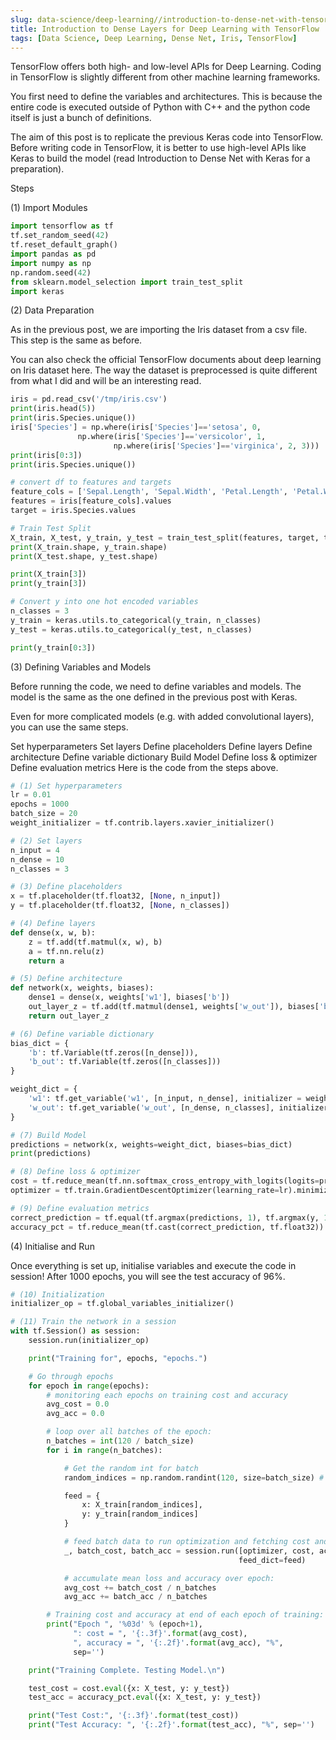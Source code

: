 ```yaml
---
slug: data-science/deep-learning//introduction-to-dense-net-with-tensorflow
title: Introduction to Dense Layers for Deep Learning with TensorFlow
tags: [Data Science, Deep Learning, Dense Net, Iris, TensorFlow]
---
```


TensorFlow offers both high- and low-level APIs for Deep Learning. Coding in TensorFlow is slightly different from other machine learning frameworks.

<!--truncate-->

You first need to define the variables and architectures. This is because the entire code is executed outside of Python with C++ and the python code itself is just a bunch of definitions.

The aim of this post is to replicate the previous Keras code into TensorFlow. Before writing code in TensorFlow, it is better to use high-level APIs like Keras to build the model (read Introduction to Dense Net with Keras for a preparation).

Steps

(1) Import Modules

```python
import tensorflow as tf
tf.set_random_seed(42)
tf.reset_default_graph()
import pandas as pd
import numpy as np
np.random.seed(42)
from sklearn.model_selection import train_test_split
import keras
```

(2) Data Preparation

As in the previous post, we are importing the Iris dataset from a csv file. This step is the same as before.

You can also check the official TensorFlow documents about deep learning on Iris dataset here. The way the dataset is preprocessed is quite different from what I did and will be an interesting read.

```python
iris = pd.read_csv('/tmp/iris.csv')
print(iris.head(5))
print(iris.Species.unique())
iris['Species'] = np.where(iris['Species']=='setosa', 0,
               np.where(iris['Species']=='versicolor', 1,
                       np.where(iris['Species']=='virginica', 2, 3)))
print(iris[0:3])
print(iris.Species.unique())

# convert df to features and targets
feature_cols = ['Sepal.Length', 'Sepal.Width', 'Petal.Length', 'Petal.Width']
features = iris[feature_cols].values
target = iris.Species.values

# Train Test Split
X_train, X_test, y_train, y_test = train_test_split(features, target, test_size=0.2)
print(X_train.shape, y_train.shape)
print(X_test.shape, y_test.shape)

print(X_train[3])
print(y_train[3])

# Convert y into one hot encoded variables
n_classes = 3
y_train = keras.utils.to_categorical(y_train, n_classes)
y_test = keras.utils.to_categorical(y_test, n_classes)

print(y_train[0:3])
```

(3) Defining Variables and Models

Before running the code, we need to define variables and models. The model is the same as the one defined in the previous post with Keras.

Even for more complicated models (e.g. with added convolutional layers), you can use the same steps.

Set hyperparameters
Set layers
Define placeholders
Define layers
Define architecture
Define variable dictionary
Build Model
Define loss & optimizer
Define evaluation metrics
Here is the code from the steps above.

```python
# (1) Set hyperparameters
lr = 0.01
epochs = 1000
batch_size = 20
weight_initializer = tf.contrib.layers.xavier_initializer()

# (2) Set layers
n_input = 4
n_dense = 10
n_classes = 3

# (3) Define placeholders
x = tf.placeholder(tf.float32, [None, n_input])
y = tf.placeholder(tf.float32, [None, n_classes])

# (4) Define layers
def dense(x, w, b):
    z = tf.add(tf.matmul(x, w), b)
    a = tf.nn.relu(z)
    return a

# (5) Define architecture
def network(x, weights, biases):
    dense1 = dense(x, weights['w1'], biases['b'])
    out_layer_z = tf.add(tf.matmul(dense1, weights['w_out']), biases['b_out'])
    return out_layer_z

# (6) Define variable dictionary
bias_dict = {
    'b': tf.Variable(tf.zeros([n_dense])),
    'b_out': tf.Variable(tf.zeros([n_classes]))
}

weight_dict = {
    'w1': tf.get_variable('w1', [n_input, n_dense], initializer = weight_initializer),
    'w_out': tf.get_variable('w_out', [n_dense, n_classes], initializer = weight_initializer)
}

# (7) Build Model
predictions = network(x, weights=weight_dict, biases=bias_dict)
print(predictions)

# (8) Define loss & optimizer
cost = tf.reduce_mean(tf.nn.softmax_cross_entropy_with_logits(logits=predictions, labels=y))
optimizer = tf.train.GradientDescentOptimizer(learning_rate=lr).minimize(cost)

# (9) Define evaluation metrics
correct_prediction = tf.equal(tf.argmax(predictions, 1), tf.argmax(y, 1))
accuracy_pct = tf.reduce_mean(tf.cast(correct_prediction, tf.float32)) * 100
```

(4) Initialise and Run

Once everything is set up, initialise variables and execute the code in session! After 1000 epochs, you will see the test accuracy of 96%.

```python
# (10) Initialization
initializer_op = tf.global_variables_initializer()

# (11) Train the network in a session
with tf.Session() as session:
    session.run(initializer_op)

    print("Training for", epochs, "epochs.")

    # Go through epochs
    for epoch in range(epochs):
        # monitoring each epochs on training cost and accuracy
        avg_cost = 0.0
        avg_acc = 0.0

        # loop over all batches of the epoch:
        n_batches = int(120 / batch_size)
        for i in range(n_batches):

            # Get the random int for batch
            random_indices = np.random.randint(120, size=batch_size) # 120 is the no of training set records

            feed = {
                x: X_train[random_indices],
                y: y_train[random_indices]
            }

            # feed batch data to run optimization and fetching cost and accuracy:
            _, batch_cost, batch_acc = session.run([optimizer, cost, accuracy_pct],
                                                   feed_dict=feed)

            # accumulate mean loss and accuracy over epoch:
            avg_cost += batch_cost / n_batches
            avg_acc += batch_acc / n_batches

        # Training cost and accuracy at end of each epoch of training:
        print("Epoch ", '%03d' % (epoch+1),
              ": cost = ", '{:.3f}'.format(avg_cost),
              ", accuracy = ", '{:.2f}'.format(avg_acc), "%",
              sep='')

    print("Training Complete. Testing Model.\n")

    test_cost = cost.eval({x: X_test, y: y_test})
    test_acc = accuracy_pct.eval({x: X_test, y: y_test})

    print("Test Cost:", '{:.3f}'.format(test_cost))
    print("Test Accuracy: ", '{:.2f}'.format(test_acc), "%", sep='')
```
